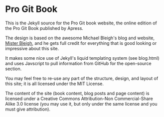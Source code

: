 Pro Git Book
==================

This is the Jekyll source for the Pro Git book website, the online 
edition of the Pro Git Book published by Apress.

The design is based on the awesome Michael Bleigh's blog and website, [Mister Bleigh](http://www.mbleigh.com/), and he gets full credit for everything that is good looking or impressive about this site.

It makes some nice use of Jekyll's liquid templating system (see blog.html) and uses Javscript to pull information from GitHub for the open-source section.

You may feel free to re-use any part of the structure, design, and layout of this site; it is all licensed under the MIT License. 

The content of the site (book content, blog posts and page content) is licensed under a Creative Commons Attribution-Non Commercial-Share Alike 3.0 license (you may use it, but only under the same license and you must give attribution).
